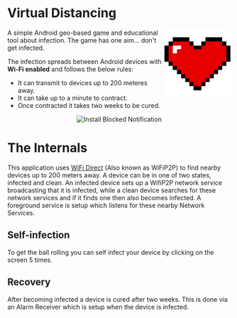 # Virtual Distancing

<img align="right" width="150" height="150" src="media\heart.png">

A simple Android geo-based game and educational tool about infection. The game has one aim... don't get infected.

The infection spreads between Android devices with **Wi-Fi enabled** and follows the below rules:
- It can transmit to devices up to 200 meteres away.
- It can take up to a minute to contract.
- Once contracted it takes two weeks to be cured.


<p align="center"><img src="media\infection.gif" alt="Install Blocked Notification" width="400"/></p>

# The Internals
This application uses [WiFi Direct](https://developer.android.com/training/connect-devices-wirelessly/wifi-direct) (Also known as WiFiP2P) to find nearby devices up to 200 meters away. A device can be in one of two states, infected and clean. An infected device sets up a WifiP2P network service broadcasting that it is infected, while a clean device searches for these network services and if it finds one then also becomes infected. A foreground service is setup which listens for these nearby Network Services.

## Self-infection
To get the ball rolling you can self infect your device by clicking on the screen 5 times.

## Recovery
After becoming infected a device is cured after two weeks. This is done via an Alarm Receiver which is setup when the device is infected.
